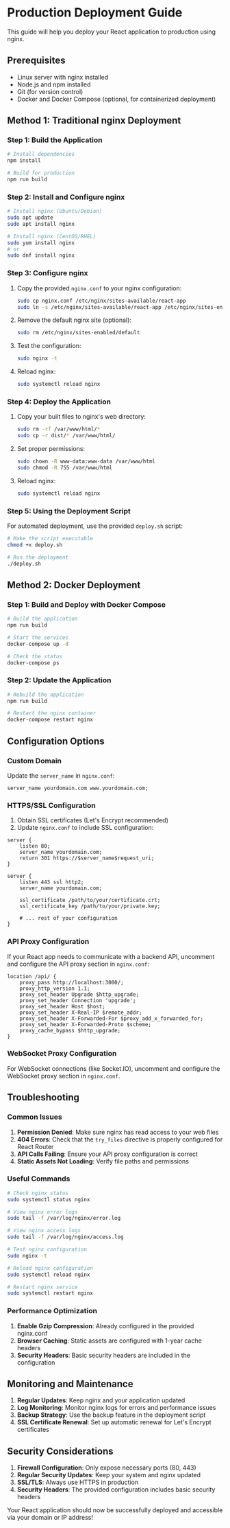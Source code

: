 # Production Deployment Guide

This guide will help you deploy your React application to production using nginx.

## Prerequisites

- Linux server with nginx installed
- Node.js and npm installed
- Git (for version control)
- Docker and Docker Compose (optional, for containerized deployment)

## Method 1: Traditional nginx Deployment

### Step 1: Build the Application

```bash
# Install dependencies
npm install

# Build for production
npm run build
```

### Step 2: Install and Configure nginx

```bash
# Install nginx (Ubuntu/Debian)
sudo apt update
sudo apt install nginx

# Install nginx (CentOS/RHEL)
sudo yum install nginx
# or
sudo dnf install nginx
```

### Step 3: Configure nginx

1. Copy the provided `nginx.conf` to your nginx configuration:
   ```bash
   sudo cp nginx.conf /etc/nginx/sites-available/react-app
   sudo ln -s /etc/nginx/sites-available/react-app /etc/nginx/sites-enabled/
   ```

2. Remove the default nginx site (optional):
   ```bash
   sudo rm /etc/nginx/sites-enabled/default
   ```

3. Test the configuration:
   ```bash
   sudo nginx -t
   ```

4. Reload nginx:
   ```bash
   sudo systemctl reload nginx
   ```

### Step 4: Deploy the Application

1. Copy your built files to nginx's web directory:
   ```bash
   sudo rm -rf /var/www/html/*
   sudo cp -r dist/* /var/www/html/
   ```

2. Set proper permissions:
   ```bash
   sudo chown -R www-data:www-data /var/www/html
   sudo chmod -R 755 /var/www/html
   ```

3. Reload nginx:
   ```bash
   sudo systemctl reload nginx
   ```

### Step 5: Using the Deployment Script

For automated deployment, use the provided `deploy.sh` script:

```bash
# Make the script executable
chmod +x deploy.sh

# Run the deployment
./deploy.sh
```

## Method 2: Docker Deployment

### Step 1: Build and Deploy with Docker Compose

```bash
# Build the application
npm run build

# Start the services
docker-compose up -d

# Check the status
docker-compose ps
```

### Step 2: Update the Application

```bash
# Rebuild the application
npm run build

# Restart the nginx container
docker-compose restart nginx
```

## Configuration Options

### Custom Domain

Update the `server_name` in `nginx.conf`:

```nginx
server_name yourdomain.com www.yourdomain.com;
```

### HTTPS/SSL Configuration

1. Obtain SSL certificates (Let's Encrypt recommended)
2. Update `nginx.conf` to include SSL configuration:

```nginx
server {
    listen 80;
    server_name yourdomain.com;
    return 301 https://$server_name$request_uri;
}

server {
    listen 443 ssl http2;
    server_name yourdomain.com;
    
    ssl_certificate /path/to/your/certificate.crt;
    ssl_certificate_key /path/to/your/private.key;
    
    # ... rest of your configuration
}
```

### API Proxy Configuration

If your React app needs to communicate with a backend API, uncomment and configure the API proxy section in `nginx.conf`:

```nginx
location /api/ {
    proxy_pass http://localhost:3000/;
    proxy_http_version 1.1;
    proxy_set_header Upgrade $http_upgrade;
    proxy_set_header Connection 'upgrade';
    proxy_set_header Host $host;
    proxy_set_header X-Real-IP $remote_addr;
    proxy_set_header X-Forwarded-For $proxy_add_x_forwarded_for;
    proxy_set_header X-Forwarded-Proto $scheme;
    proxy_cache_bypass $http_upgrade;
}
```

### WebSocket Proxy Configuration

For WebSocket connections (like Socket.IO), uncomment and configure the WebSocket proxy section in `nginx.conf`.

## Troubleshooting

### Common Issues

1. **Permission Denied**: Make sure nginx has read access to your web files
2. **404 Errors**: Check that the `try_files` directive is properly configured for React Router
3. **API Calls Failing**: Ensure your API proxy configuration is correct
4. **Static Assets Not Loading**: Verify file paths and permissions

### Useful Commands

```bash
# Check nginx status
sudo systemctl status nginx

# View nginx error logs
sudo tail -f /var/log/nginx/error.log

# View nginx access logs
sudo tail -f /var/log/nginx/access.log

# Test nginx configuration
sudo nginx -t

# Reload nginx configuration
sudo systemctl reload nginx

# Restart nginx service
sudo systemctl restart nginx
```

### Performance Optimization

1. **Enable Gzip Compression**: Already configured in the provided nginx.conf
2. **Browser Caching**: Static assets are configured with 1-year cache headers
3. **Security Headers**: Basic security headers are included in the configuration

## Monitoring and Maintenance

1. **Regular Updates**: Keep nginx and your application updated
2. **Log Monitoring**: Monitor nginx logs for errors and performance issues
3. **Backup Strategy**: Use the backup feature in the deployment script
4. **SSL Certificate Renewal**: Set up automatic renewal for Let's Encrypt certificates

## Security Considerations

1. **Firewall Configuration**: Only expose necessary ports (80, 443)
2. **Regular Security Updates**: Keep your system and nginx updated
3. **SSL/TLS**: Always use HTTPS in production
4. **Security Headers**: The provided configuration includes basic security headers

Your React application should now be successfully deployed and accessible via your domain or IP address! 
